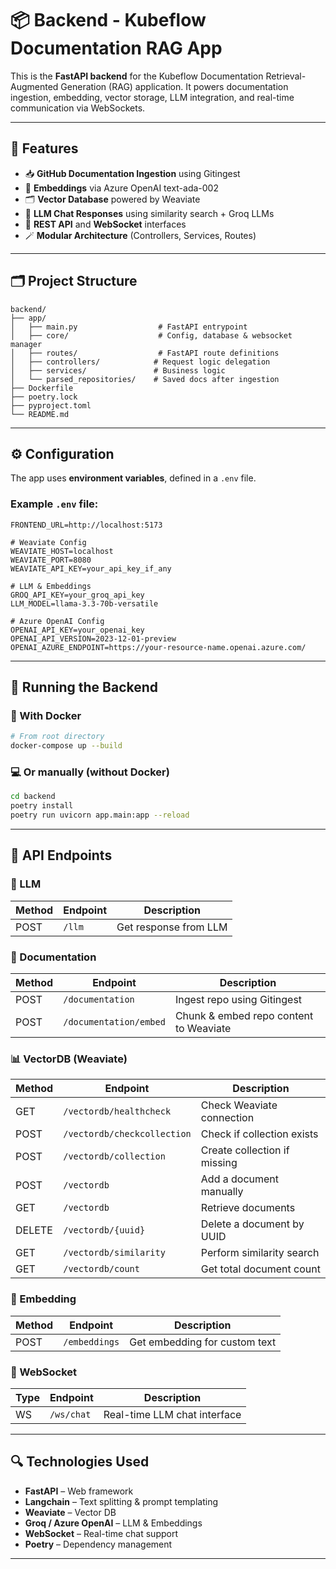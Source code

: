 # 📦 Backend - Kubeflow Documentation RAG App

This is the **FastAPI backend** for the Kubeflow Documentation Retrieval-Augmented Generation (RAG) application. It powers documentation ingestion, embedding, vector storage, LLM integration, and real-time communication via WebSockets.

---

## 🚀 Features

- 📥 **GitHub Documentation Ingestion** using Gitingest
- 🧠 **Embeddings** via Azure OpenAI text-ada-002 
- 🗂️ **Vector Database** powered by Weaviate
- 🤖 **LLM Chat Responses** using similarity search + Groq LLMs
- 🔌 **REST API** and **WebSocket** interfaces
- 🪄 **Modular Architecture** (Controllers, Services, Routes)

---

## 🗂️ Project Structure

```
backend/
├── app/
│   ├── main.py                  # FastAPI entrypoint
│   ├── core/                    # Config, database & websocket manager
│   ├── routes/                  # FastAPI route definitions
│   ├── controllers/            # Request logic delegation
│   ├── services/               # Business logic
│   └── parsed_repositories/    # Saved docs after ingestion
├── Dockerfile
├── poetry.lock
├── pyproject.toml
└── README.md
```

---

## ⚙️ Configuration

The app uses **environment variables**, defined in a `.env` file.

### Example `.env` file:

```env
FRONTEND_URL=http://localhost:5173

# Weaviate Config
WEAVIATE_HOST=localhost
WEAVIATE_PORT=8080
WEAVIATE_API_KEY=your_api_key_if_any

# LLM & Embeddings
GROQ_API_KEY=your_groq_api_key
LLM_MODEL=llama-3.3-70b-versatile

# Azure OpenAI Config
OPENAI_API_KEY=your_openai_key
OPENAI_API_VERSION=2023-12-01-preview
OPENAI_AZURE_ENDPOINT=https://your-resource-name.openai.azure.com/
```

---

## 🐳 Running the Backend

### 🧱 With Docker

```bash
# From root directory
docker-compose up --build
```

### 💻 Or manually (without Docker)

```bash
cd backend
poetry install
poetry run uvicorn app.main:app --reload
```

---

## 📡 API Endpoints

### 🧠 LLM
| Method | Endpoint       | Description                      |
|--------|----------------|----------------------------------|
| POST   | `/llm`         | Get response from LLM            |

### 📄 Documentation
| Method | Endpoint              | Description                                |
|--------|-----------------------|--------------------------------------------|
| POST   | `/documentation`      | Ingest repo using Gitingest                |
| POST   | `/documentation/embed`| Chunk & embed repo content to Weaviate     |

### 📊 VectorDB (Weaviate)
| Method | Endpoint                   | Description                            |
|--------|----------------------------|----------------------------------------|
| GET    | `/vectordb/healthcheck`    | Check Weaviate connection              |
| POST   | `/vectordb/checkcollection`| Check if collection exists             |
| POST   | `/vectordb/collection`     | Create collection if missing           |
| POST   | `/vectordb`                | Add a document manually                |
| GET    | `/vectordb`                | Retrieve documents                     |
| DELETE | `/vectordb/{uuid}`         | Delete a document by UUID              |
| GET    | `/vectordb/similarity`     | Perform similarity search              |
| GET    | `/vectordb/count`          | Get total document count               |

### 🔗 Embedding
| Method | Endpoint       | Description                      |
|--------|----------------|----------------------------------|
| POST   | `/embeddings`  | Get embedding for custom text    |

### 🔄 WebSocket
| Type   | Endpoint       | Description                      |
|--------|----------------|----------------------------------|
| WS     | `/ws/chat`     | Real-time LLM chat interface     |

---

## 🔍 Technologies Used

- **FastAPI** – Web framework
- **Langchain** – Text splitting & prompt templating
- **Weaviate** – Vector DB
- **Groq / Azure OpenAI** – LLM & Embeddings
- **WebSocket** – Real-time chat support
- **Poetry** – Dependency management

---


